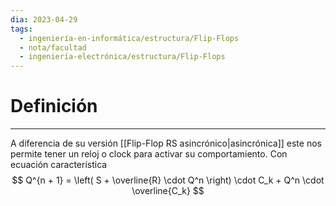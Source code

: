 ```yaml
---
dia: 2023-04-29
tags:
  - ingeniería-en-informática/estructura/Flip-Flops
  - nota/facultad
  - ingeniería-electrónica/estructura/Flip-Flops
---
```

# Definición
---
A diferencia de su versión [[Flip-Flop RS asincrónico|asincrónica]] este nos permite tener un reloj o clock para activar su comportamiento. Con ecuación característica $$ Q^{n + 1} = \left( S + \overline{R} \cdot Q^n \right) \cdot C_k + Q^n \cdot \overline{C_k} $$
